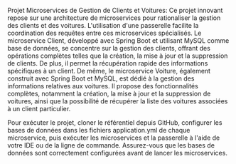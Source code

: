 Projet Microservices de Gestion de Clients et Voitures: Ce projet innovant repose sur une architecture de microservices pour rationaliser la gestion des clients et des voitures.
L'utilisation d'une passerelle facilite la coordination des requêtes entre ces microservices spécialisés. Le microservice Client, développé avec Spring Boot et utilisant MySQL comme base de données, se 
concentre sur la gestion des clients, offrant des opérations complètes telles que la création, la mise à jour et la suppression de clients. De plus, il permet la récupération rapide des informations 
spécifiques à un client. De même, le microservice Voiture, également construit avec Spring Boot et MySQL, est dédié à la gestion des informations relatives aux voitures. Il propose des fonctionnalités 
complètes, notamment la création, la mise à jour et la suppression de voitures, ainsi que la possibilité de récupérer la liste des voitures associées à un client particulier.

Pour exécuter le projet, cloner le référentiel depuis GitHub, configurer les bases de données dans les fichiers application.yml de chaque microservice, puis exécuter les microservices et la passerelle 
à l'aide de votre IDE ou de la ligne de commande. Assurez-vous que les bases de données sont correctement configurées avant de lancer les microservices.
